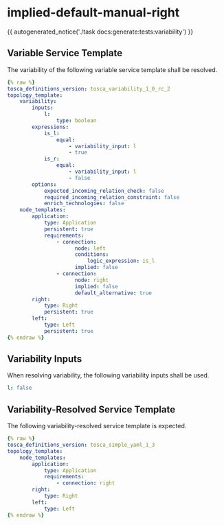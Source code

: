# implied-default-manual-right

{{ autogenerated_notice('./task docs:generate:tests:variability') }}


## Variable Service Template

The variability of the following variable service template shall be resolved.

```yaml linenums="1"
{% raw %}
tosca_definitions_version: tosca_variability_1_0_rc_2
topology_template:
    variability:
        inputs:
            l:
                type: boolean
        expressions:
            is_l:
                equal:
                    - variability_input: l
                    - true
            is_r:
                equal:
                    - variability_input: l
                    - false
        options:
            expected_incoming_relation_check: false
            required_incoming_relation_constraint: false
            enrich_technologies: false
    node_templates:
        application:
            type: Application
            persistent: true
            requirements:
                - connection:
                      node: left
                      conditions:
                          logic_expression: is_l
                      implied: false
                - connection:
                      node: right
                      implied: false
                      default_alternative: true
        right:
            type: Right
            persistent: true
        left:
            type: Left
            persistent: true
{% endraw %}
```

## Variability Inputs

When resolving variability, the following variability inputs shall be used.

```yaml linenums="1"
l: false
```



## Variability-Resolved Service Template

The following variability-resolved service template is expected.

```yaml linenums="1"
{% raw %}
tosca_definitions_version: tosca_simple_yaml_1_3
topology_template:
    node_templates:
        application:
            type: Application
            requirements:
                - connection: right
        right:
            type: Right
        left:
            type: Left
{% endraw %}
```

